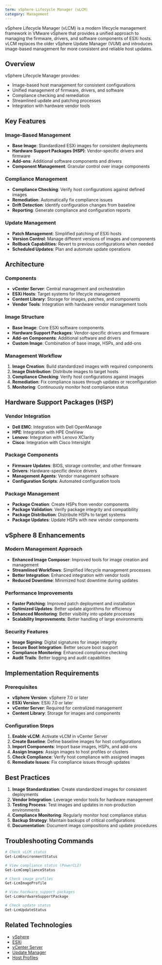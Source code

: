 ```yaml
---
term: vSphere Lifecycle Manager (vLCM)
category: Management
---
```


vSphere Lifecycle Manager (vLCM) is a modern lifecycle management framework in VMware vSphere that provides a unified approach to managing the firmware, drivers, and software components of ESXi hosts. vLCM replaces the older vSphere Update Manager (VUM) and introduces image-based management for more consistent and reliable host updates.

## Overview

vSphere Lifecycle Manager provides:
- Image-based host management for consistent configurations
- Unified management of firmware, drivers, and software
- Compliance checking and remediation
- Streamlined update and patching processes
- Integration with hardware vendor tools

## Key Features

### Image-Based Management
- **Base Image**: Standardized ESXi images for consistent deployments
- **Hardware Support Packages (HSP)**: Vendor-specific drivers and firmware
- **Add-ons**: Additional software components and drivers
- **Component Management**: Granular control over image components

### Compliance Management
- **Compliance Checking**: Verify host configurations against defined images
- **Remediation**: Automatically fix compliance issues
- **Drift Detection**: Identify configuration changes from baseline
- **Reporting**: Generate compliance and configuration reports

### Update Management
- **Patch Management**: Simplified patching of ESXi hosts
- **Version Control**: Manage different versions of images and components
- **Rollback Capabilities**: Revert to previous configurations when needed
- **Scheduled Updates**: Plan and automate update operations

## Architecture

### Components
- **vCenter Server**: Central management and orchestration
- **ESXi Hosts**: Target systems for lifecycle management
- **Content Library**: Storage for images, patches, and components
- **Vendor Tools**: Integration with hardware vendor management tools

### Image Structure
- **Base Image**: Core ESXi software components
- **Hardware Support Packages**: Vendor-specific drivers and firmware
- **Add-on Components**: Additional software and drivers
- **Custom Image**: Combination of base image, HSPs, and add-ons

### Management Workflow
1. **Image Creation**: Build standardized images with required components
2. **Image Distribution**: Distribute images to target hosts
3. **Compliance Checking**: Verify host configurations against images
4. **Remediation**: Fix compliance issues through updates or reconfiguration
5. **Monitoring**: Continuously monitor host compliance status

## Hardware Support Packages (HSP)

### Vendor Integration
- **Dell EMC**: Integration with Dell OpenManage
- **HPE**: Integration with HPE OneView
- **Lenovo**: Integration with Lenovo XClarity
- **Cisco**: Integration with Cisco Intersight

### Package Components
- **Firmware Updates**: BIOS, storage controller, and other firmware
- **Drivers**: Hardware-specific device drivers
- **Management Agents**: Vendor management software
- **Configuration Scripts**: Automated configuration tools

### Package Management
- **Package Creation**: Create HSPs from vendor components
- **Package Validation**: Verify package integrity and compatibility
- **Package Distribution**: Distribute HSPs to target systems
- **Package Updates**: Update HSPs with new vendor components

## vSphere 8 Enhancements

### Modern Management Approach
- **Enhanced Image Composer**: Improved tools for image creation and management
- **Streamlined Workflows**: Simplified lifecycle management processes
- **Better Integration**: Enhanced integration with vendor tools
- **Reduced Downtime**: Minimized host downtime during updates

### Performance Improvements
- **Faster Patching**: Improved patch deployment and installation
- **Optimized Updates**: Better update algorithms for efficiency
- **Enhanced Monitoring**: Better visibility into update processes
- **Scalability Improvements**: Better handling of large environments

### Security Features
- **Image Signing**: Digital signatures for image integrity
- **Secure Boot Integration**: Better secure boot support
- **Compliance Monitoring**: Enhanced compliance checking
- **Audit Trails**: Better logging and audit capabilities

## Implementation Requirements

### Prerequisites
- **vSphere Version**: vSphere 7.0 or later
- **ESXi Version**: ESXi 7.0 or later
- **vCenter Server**: Required for centralized management
- **Content Library**: Storage for images and components

### Configuration Steps
1. **Enable vLCM**: Activate vLCM in vCenter Server
2. **Create Baseline**: Define baseline images for host configurations
3. **Import Components**: Import base images, HSPs, and add-ons
4. **Assign Images**: Assign images to host profiles or clusters
5. **Check Compliance**: Verify host compliance with assigned images
6. **Remediate Issues**: Fix compliance issues through updates

## Best Practices

1. **Image Standardization**: Create standardized images for consistent deployments
2. **Vendor Integration**: Leverage vendor tools for hardware management
3. **Testing Process**: Test images and updates in non-production environments
4. **Compliance Monitoring**: Regularly monitor host compliance status
5. **Backup Strategy**: Maintain backups of critical configurations
6. **Documentation**: Document image compositions and update procedures

## Troubleshooting Commands

```bash
# Check vLCM status
Get-LcmEnvironmentStatus

# View compliance status (PowerCLI)
Get-LcmComplianceStatus

# Check image profiles
Get-LcmImageProfile

# View hardware support packages
Get-LcmHardwareSupportPackage

# Check update status
Get-LcmUpdateStatus
```

## Related Technologies

- [vSphere](/glossary/term/vsphere.md)
- [ESXi](/glossary/term/esxi.md)
- [vCenter Server](/glossary/term/vcenter.md)
- [Update Manager](/glossary/term/update-manager.md)
- [Host Profiles](/glossary/term/host-profiles)